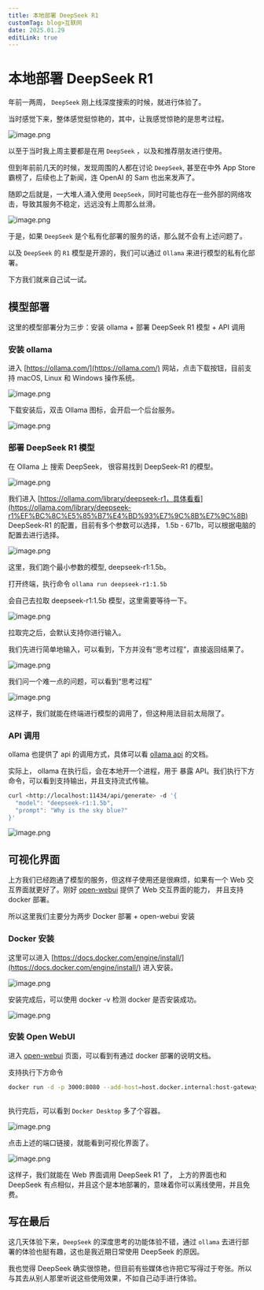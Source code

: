 ```yaml
---
title: 本地部署 DeepSeek R1
customTag: blog>互联网
date: 2025.01.29
editLink: true
---
```


# 本地部署 DeepSeek R1

年前一两周， `DeepSeek` 刚上线深度搜索的时候，就进行体验了。

当时感觉下来，整体感觉挺惊艳的，其中，让我感觉惊艳的是思考过程。

![image.png](https://raw.githubusercontent.com/hua-bang/assert-store/master/20250129202022.png)


以至于当时我上周主要都是在用 `DeepSeek` ，以及和推荐朋友进行使用。

但到年前前几天的时候，发现周围的人都在讨论 `DeepSeek`, 甚至在中外 App Store 霸榜了，后续也上了新闻，连 OpenAI 的 Sam 也出来发声了。

随即之后就是，一大堆人涌入使用 `DeepSeek`，同时可能也存在一些外部的网络攻击，导致其服务不稳定，远远没有上周那么丝滑。

![image.png](https://raw.githubusercontent.com/hua-bang/assert-store/master/20250129202038.png)


于是，如果 `DeepSeek` 是个私有化部署的服务的话，那么就不会有上述问题了。

以及 `DeepSeek` 的 `R1` 模型是开源的，我们可以通过 `Ollama` 来进行模型的私有化部署。

下方我们就来自己试一试。

## 模型部署

这里的模型部署分为三步：安装 ollama + 部署 DeepSeek R1 模型 + API 调用

### 安装 ollama

进入 [https://ollama.com/](https://ollama.com/) 网站，点击下载按钮，目前支持 macOS, Linux 和 Windows 操作系统。

![image.png](https://raw.githubusercontent.com/hua-bang/assert-store/master/20250129202052.png)


下载安装后，双击 Ollama 图标，会开启一个后台服务。

![image.png](https://raw.githubusercontent.com/hua-bang/assert-store/master/20250129202105.png)

### 部署 DeepSeek R1 模型

在 Ollama 上 搜索 DeepSeek， 很容易找到 DeepSeek-R1 的模型。

![image.png](https://raw.githubusercontent.com/hua-bang/assert-store/master/20250129202122.png)


我们进入 [https://ollama.com/library/deepseek-r1，具体看看](https://ollama.com/library/deepseek-r1%EF%BC%8C%E5%85%B7%E4%BD%93%E7%9C%8B%E7%9C%8B) DeepSeek-R1 的配置，目前有多个参数可以选择， 1.5b - 671b，可以根据电脑的配置去进行选择。

![image.png](https://raw.githubusercontent.com/hua-bang/assert-store/master/20250129202153.png)

这里，我们跑个最小参数的模型, deepseek-r1:1.5b。

打开终端，执行命令 `ollama run deepseek-r1:1.5b`

会自己去拉取 deepseek-r1:1.5b 模型，这里需要等待一下。

![image.png](https://raw.githubusercontent.com/hua-bang/assert-store/master/20250129202207.png)

拉取完之后，会默认支持你进行输入。

我们先进行简单地输入，可以看到，下方并没有“思考过程”，直接返回结果了。

![image.png](https://raw.githubusercontent.com/hua-bang/assert-store/master/20250129202222.png)

我们问一个难一点的问题，可以看到“思考过程”

![image.png](https://raw.githubusercontent.com/hua-bang/assert-store/master/20250129202236.png)

这样子，我们就能在终端进行模型的调用了，但这种用法目前太局限了。

### API 调用

ollama 也提供了 api 的调用方式，具体可以看 [ollama api](https://github.com/ollama/ollama/blob/main/docs/api.md) 的文档。

实际上， ollama 在执行后，会在本地开一个进程，用于 暴露 API。我们执行下方命令，可以看到支持输出，并且支持流式传输。

```bash
curl <http://localhost:11434/api/generate> -d '{
  "model": "deepseek-r1:1.5b",
  "prompt": "Why is the sky blue?"
}'
```

![image.png](https://raw.githubusercontent.com/hua-bang/assert-store/master/20250129202257.png)

## 可视化界面

上方我们已经跑通了模型的服务，但这样子使用还是很麻烦，如果有一个 Web 交互界面就更好了。刚好 [open-webui](https://github.com/open-webui/open-webui) 提供了 Web 交互界面的能力， 并且支持 docker 部署。

所以这里我们主要分为两步 Docker 部署 + open-webui 安装

### Docker 安装

这里可以进入 [https://docs.docker.com/engine/install/](https://docs.docker.com/engine/install/) 进入安装。

![image.png](https://raw.githubusercontent.com/hua-bang/assert-store/master/20250129202316.png)

安装完成后，可以使用 docker -v 检测 docker 是否安装成功。

![image.png](https://raw.githubusercontent.com/hua-bang/assert-store/master/20250129202327.png)

### 安装 **Open WebUI**

进入 [open-webui](https://github.com/open-webui/open-webui?tab=readme-ov-file#quick-start-with-docker-) 页面，可以看到有通过 docker 部署的说明文档。

支持执行下方命令

```bash
docker run -d -p 3000:8080 --add-host=host.docker.internal:host-gateway -v open-webui:/app/backend/data --name open-webui --restart always ghcr.io/open-webui/open-webui:main
 
```

执行完后，可以看到 `Docker Desktop` 多了个容器。

![image.png](https://raw.githubusercontent.com/hua-bang/assert-store/master/20250129202350.png)


点击上述的端口链接，就能看到可视化界面了。

![image.png](https://raw.githubusercontent.com/hua-bang/assert-store/master/20250129202407.png)

这样子，我们就能在 Web 界面调用 DeepSeek R1 了， 上方的界面也和 DeepSeek 有点相似，并且这个是本地部署的，意味着你可以离线使用，并且免费。

## 写在最后

这几天体验下来，`DeepSeek` 的深度思考的功能体验不错，通过 `ollama` 去进行部署的体验也挺有趣，这也是我近期日常使用 DeepSeek 的原因。

我也觉得 DeepSeek 确实很惊艳，但目前有些媒体也许把它写得过于夸张。所以与其去从别人那里听说这些使用效果，不如自己动手进行体验。